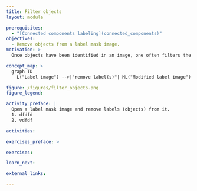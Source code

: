 ```yaml
---
title: Filter objects 
layout: module

prerequisites:
  - "[Connected components labeling](connected_components)"
objectives:
  - Remove objects from a label mask image.
motivation: >
  Once objects have been identified in an image, one often filters the objects based on certain measured criteria. For example, very small objects may be noise rather than real objects and could be removed.

concept_map: >
  graph TD
    L("Label image") -->|"remove label(s)"| ML("Modified label image")

figure: /figures/filter_objects.png
figure_legend: 

activity_preface: |
  Open a label mask image and remove labels (objects) from it.
  1. dfdfd
  2. vdfdf

activities:

exercises_preface: >

exercises:

learn_next:

external_links:

---
```

